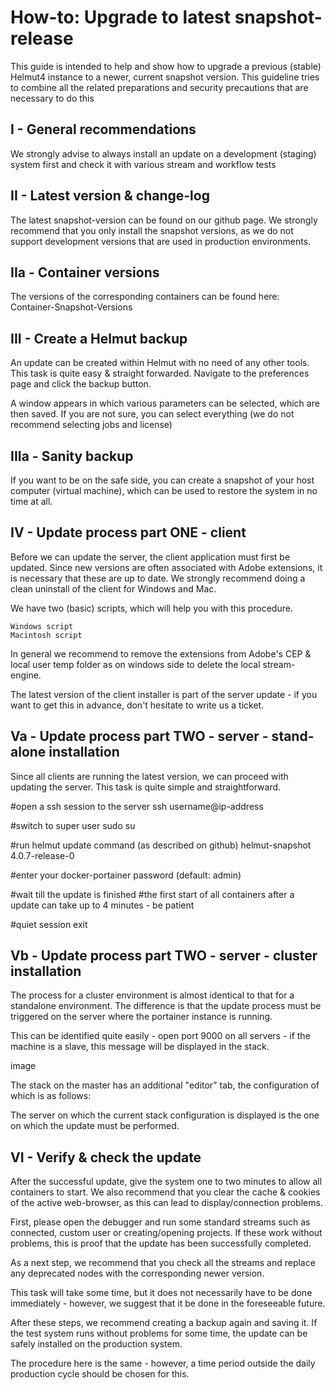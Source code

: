 # How-to: Upgrade to latest snapshot-release
This guide is intended to help and show how to upgrade a previous (stable) Helmut4 instance to a newer, current snapshot version. This guideline tries to combine all the related preparations and security precautions that are necessary to do this


## I - General recommendations
We strongly advise to always install an update on a development (staging) system first and check it with various stream and workflow tests


## II - Latest version & change-log
The latest snapshot-version can be found on our github page.
We strongly recommend that you only install the snapshot versions, as we do not support development versions that are used in production environments.

## IIa - Container versions
The versions of the corresponding containers can be found here: Container-Snapshot-Versions

## III - Create a Helmut backup
An update can be created within Helmut with no need of any other tools. This task is quite easy & straight forwarded.
Navigate to the preferences page and click the backup button.


A window appears in which various parameters can be selected, which are then saved.
If you are not sure, you can select everything (we do not recommend selecting jobs and license)


## IIIa - Sanity backup
If you want to be on the safe side, you can create a snapshot of your host computer (virtual machine), which can be used to restore the system in no time at all.

## IV - Update process part ONE - client
Before we can update the server, the client application must first be updated. Since new versions are often associated with Adobe extensions, it is necessary that these are up to date.
We strongly recommend doing a clean uninstall of the client for Windows and Mac.

We have two (basic) scripts, which will help you with this procedure.

    Windows script 
    Macintosh script

In general we recommend to remove the extensions from Adobe's CEP & local user temp folder as on windows side to delete the local stream-engine.

The latest version of the client installer is part of the server update - if you want to get this in advance, don't hesitate to write us a ticket.

## Va - Update process part TWO - server - stand-alone installation
Since all clients are running the latest version, we can proceed with updating the server.
This task is quite simple and straightforward.

#open a ssh session to the server
ssh username@ip-address

#switch to super user
sudo su

#run helmut update command (as described on github)
helmut-snapshot 4.0.7-release-0

#enter your docker-portainer password (default: admin)


#wait till the update is finished
#the first start of all containers after a update can take up to 4 minutes - be patient


#quiet session
exit


## Vb - Update process part TWO - server - cluster installation
The process for a cluster environment is almost identical to that for a standalone environment. The difference is that the update process must be triggered on the server where the portainer instance is running.

This can be identified quite easily - open port 9000 on all servers - if the machine is a slave, this message will be displayed in the stack.


image


The stack on the master has an additional "editor" tab, the configuration of which is as follows:


The server on which the current stack configuration is displayed is the one on which the update must be performed.


## VI - Verify & check the update

After the successful update, give the system one to two minutes to allow all containers to start. We also recommend that you clear the cache & cookies of the active web-browser, as this can lead to display/connection problems.

First, please open the debugger and run some standard streams such as connected, custom user or creating/opening projects.
If these work without problems, this is proof that the update has been successfully completed.

As a next step, we recommend that you check all the streams and replace any deprecated nodes with the corresponding newer version.

This task will take some time, but it does not necessarily have to be done immediately - however, we suggest that it be done in the foreseeable future.

After these steps, we recommend creating a backup again and saving it.
If the test system runs without problems for some time, the update can be safely installed on the production system.

The procedure here is the same - however, a time period outside the daily production cycle should be chosen for this.